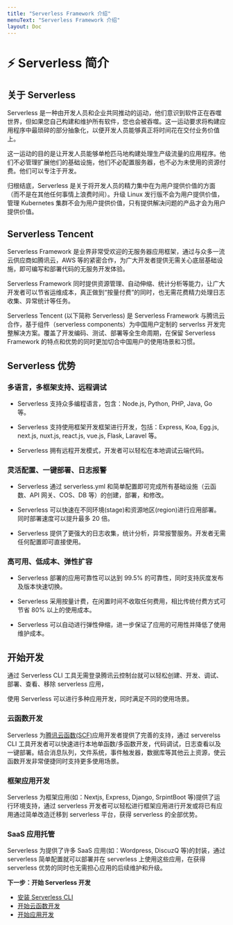 ```yaml
---
title: "Serverless Framework 介绍"
menuText: "Serverless Framework 介绍"
layout: Doc
---
```


# ⚡️ Serverless 简介

## 关于 Serverless

Serverless 是一种由开发人员和企业共同推动的运动，他们意识到软件正在吞噬世界，但如果您自己构建和维护所有软件，您也会被吞噬。这一运动要求将构建应用程序中最琐碎的部分抽象化，以便开发人员能够真正将时间花在交付业务价值上。

这一运动的目的是让开发人员能够单枪匹马地构建处理生产级流量的应用程序。他们不必管理扩展他们的基础设施，他们不必配置服务器，也不必为未使用的资源付费。他们可以专注于开发。

归根结底，Serverless 是关于将开发人员的精力集中在为用户提供价值的方面（而不是在其他任何事情上浪费时间）。升级 Linux 发行版不会为用户提供价值，管理 Kubernetes 集群不会为用户提供价值，只有提供解决问题的产品才会为用户提供价值。

## Serverless Tencent

Serverless Framework 是业界非常受欢迎的无服务器应用框架，通过与众多一流云供应商如腾讯云，AWS 等的紧密合作，为广大开发者提供无需关心底层基础设施，即可编写和部署代码的无服务开发体验。

Serverless Framework 同时提供资源管理、自动伸缩、统计分析等能力，让广大开发者可以节省运维成本，真正做到“按量付费”的同时，也无需花费精力处理日志收集、异常统计等任务。

Serverless Tencent (以下简称 Serverless) 是 Serverless Framework 与腾讯云合作，基于组件（serverless components）为中国用户定制的 serverlss 开发完整解决方案。覆盖了开发编码、测试、部署等全生命周期，在保留 Serverless Framework 的特点和优势的同时更加切合中国用户的使用场景和习惯。

## Serverless 优势

### 多语言，多框架支持、远程调试

- Serverless 支持众多编程语言，包含：Node.js, Python, PHP, Java, Go 等。

- Serverless 支持使用框架开发框架进行开发，包括：Express, Koa, Egg.js, next.js, nuxt.js, react.js, vue.js, Flask, Laravel 等。

- Serverless 拥有远程开发模式，开发者可以轻松在本地调试云端代码。

### 灵活配置、一键部署、日志报警

- Serverless 通过 serverless.yml 和简单配置即可完成所有基础设施（云函数、API 网关、COS、DB 等）的创建，部署，和修改。

- Serverless 可以快速在不同环境(stage)和资源地区(region)进行应用部署。同时部署速度可以提升最多 20 倍。

- Serverless 提供了更强大的日志收集，统计分析，异常报警服务。开发者无需任何配置即可直接使用。

### 高可用、低成本、弹性扩容

- Serverless 部署的应用可靠性可以达到 99.5% 的可靠性，同时支持灰度发布及版本快速切换。

- Serverless 采用按量计费，在闲置时间不收取任何费用，相比传统付费方式可节省 80% 以上的使用成本。

- Serverless 可以自动进行弹性伸缩，进一步保证了应用的可用性并降低了使用维护成本。

## 开始开发

通过 Serverless CLI 工具无需登录腾讯云控制台就可以轻松创建、开发、调试、部署、查看、移除 serverless 应用，

使用 Serverless 可以进行多种应用开发，同时满足不同的使用场景。

### 云函数开发

Serverless 为[腾讯云函数(SCF)](https://cloud.tencent.com/product/scf)应用开发者提供了完善的支持，通过 serverelss CLI 工具开发者可以快速进行本地单函数/多函数开发，代码调试，日志查看以及一键部署。结合消息队列，文件系统，事件触发器，数据库等其他云上资源，使云函数开发非常便捷同时支持更多使用场景。

### 框架应用开发

Serverless 为框架应用(如：Nextjs, Express, Django, SrpintBoot 等)提供了运行环境支持，通过 serverless 开发者可以轻松进行框架应用进行开发或将已有应用通过简单改造迁移到 serverless 平台，获得 serverless 的全部优势。

### SaaS 应用托管

Serverless 为提供了许多 SaaS 应用(如：Wordpress, DiscuzQ 等)的封装，通过 serverless 简单配置就可以部署并在 serverless 上使用这些应用，在获得 serverless 优势的同时也无需担心应用的后续维护和升级。

**下一步：开始 Serverless 开发**

- [安装 Serverless CLI](./quickstart/installation)
- [开始云函数开发](./quickstart/function-dev)
- [开始应用开发](./quickstart/components-dev)
